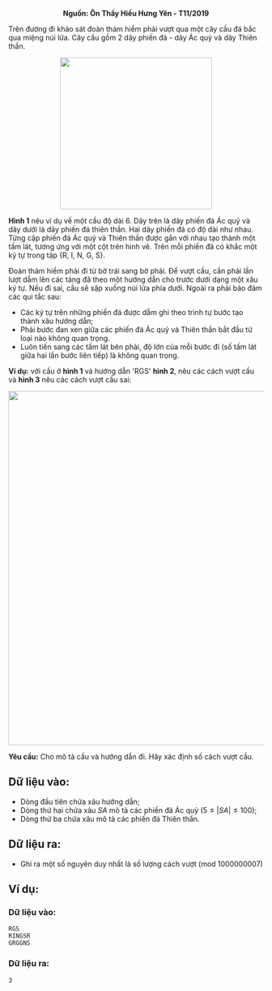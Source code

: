 **<center>Nguồn: Ôn Thầy Hiếu Hưng Yên - T11/2019</center>**

Trên đường đi khảo sát đoàn thám hiểm phải vượt qua một cây cầu đá bắc qua miệng núi lửa. Cây cầu gồm $2$ dãy phiến đá - dãy Ác quỷ và dãy Thiên thần.
<center><img src="/images/problems/1195/bridge1.svg" width=300px ></center>

**Hình 1** nêu ví dụ về một cầu độ dài $6$. Dãy trên là dãy phiến đá Ác quỷ và dãy dưới là dãy phiến đá thiên thần. Hai dãy phiến đá có độ dài như nhau. Từng cặp phiến đá Ác  quỷ và Thiên thần được gắn với nhau tạo thành một tấm lát, tương ứng với một cột trên hình vẽ. Trên mỗi phiến đã có khắc một ký tự trong tập {R, I, N, G, S}.

Đoàn thám hiểm phải đi từ bờ trái sang bờ phải. Để vượt cầu, cần phải lần lượt dẫm  lên các tảng đã theo một hướng dẫn cho trước dưới dạng một xâu ký tự. Nếu đi sai, cầu sẽ sập xuống núi lửa phía dưới. Ngoài ra phải bảo đảm các qui tắc sau:
- Các ký tự trên những phiến đá được dẫm ghi theo trình tự bước tạo thành xâu hướng dẫn;
- Phải bước đan xen giữa các phiến đá Ác quỷ và Thiên thần bắt đầu từ loại nào không quan trọng.
- Luôn tiến sang các tấm lát bên phải, độ lớn của mỗi bước đi (số tấm lát giữa hai lần bước liên tiếp) là không quan trọng.

**Ví dụ:** với cầu ở **hình 1** và hướng dẫn 'RGS' **hình 2**, nêu các cách vượt cầu và **hình 3** nêu các cách vượt cầu sai:
<center><img src="/images/problems/1195/bridge2.svg" width=700px ></center>

**Yêu cầu:** Cho mô tả cầu và hướng dẫn đi. Hãy xác định số cách vượt cầu.

## Dữ liệu vào:
- Dòng đầu tiên chứa xâu hướng dẫn;
- Dòng thứ hai chứa xâu $SA$ mô tả các phiến đã Ác quỷ $(5≤|SA|≤100)$;
- Dòng thứ ba chứa xâu mô tả các phiến đá Thiên thần.

## Dữ liệu ra:
- Ghi ra một số nguyên duy nhất là số lượng cách vượt $(\text{mod }1000000007)$

## Ví dụ:
### Dữ liệu vào:
```
RGS
RINGSR
GRGGNS
```

### Dữ liệu ra:
```
3
```